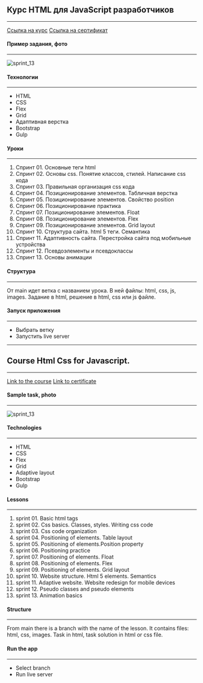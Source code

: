 ## Курс HTML для JavaScript разработчиков
---
[Ссылка на курс](https://itgid.info/ru/course/html)
[Ссылка на сертификат](https://itgid.info/ru/certificate/view?Certificate[uid]=4d8jmh9vdazn)
#### Пример задания, фото
---
![sprint_13](https://user-images.githubusercontent.com/44125451/217345873-11528958-34c9-4287-bd74-4f6ca89fa614.gif)
#### Технологии
---
* HTML
* CSS 
* Flex
* Grid
* Адаптивная верстка
* Bootstrap 
* Gulp
#### Уроки
---
1. Спринт 01. Основные теги html
2. Спринт 02. Основы css. Понятие классов, стилей. Написание css кода
3. Спринт 03. Правильная организация css кода
4. Спринт 04. Позиционирование элементов. Табличная верстка
5. Спринт 05. Позиционирование элементов. Свойство position
6. Спринт 06. Позиционирование практика
7. Спринт 07. Позиционирование элементов. Float
8. Спринт 08. Позиционирование элементов. Flex
9. Спринт 09. Позиционирование элементов. Grid layout
10. Спринт 10. Структура сайта. html 5 теги. Семантика
11. Спринт 11. Адаптивность сайта. Перестройка сайта под мобильные устройства
12. Спринт 12. Псевдоэлементы и псевдоклассы
13. Спринт 13. Основы анимации
#### Структура
---
От main идет ветка с названием урока. В ней файлы: html, css, js, images. 
Задание в html, решение в html, css или js файле.
#### Запуск приложения
---
- Выбрать ветку
- Запустить live server


---


## Course Html Css for Javascript.
---
[Link to the course](https://itgid.info/ru/course/html)
[Link to certificate](https://itgid.info/ru/certificate/view?Certificate[uid]=4d8jmh9vdazn)
#### Sample task, photo
---
![sprint_13](https://user-images.githubusercontent.com/44125451/217345873-11528958-34c9-4287-bd74-4f6ca89fa614.gif)
#### Technologies
---
* HTML
* CSS 
* Flex
* Grid
* Adaptive layout
* Bootstrap 
* Gulp
#### Lessons
---
1. sprint 01. Basic html tags
2. sprint 02. Css basics. Classes, styles. Writing css code
3. sprint 03. Css code organization
4. sprint 04. Positioning of elements. Table layout
5. sprint 05. Positioning of elements.Position property
6. sprint 06. Positioning practice
7. sprint 07. Positioning of elements. Float
8. sprint 08. Positioning of elements. Flex
9. sprint 09. Positioning of elements. Grid layout
10. sprint 10. Website structure. Html 5 elements. Semantics
11. sprint 11. Adaptive website. Website redesign for mobile devices
12. sprint 12. Pseudo classes and pseudo elements
13. sprint 13. Animation basics
#### Structure
---
From main there is a branch with the name of the lesson. It contains files: html, css, images. 
Task in html, task solution in html or css file.
#### Run the app
---
- Select branch
- Run live server